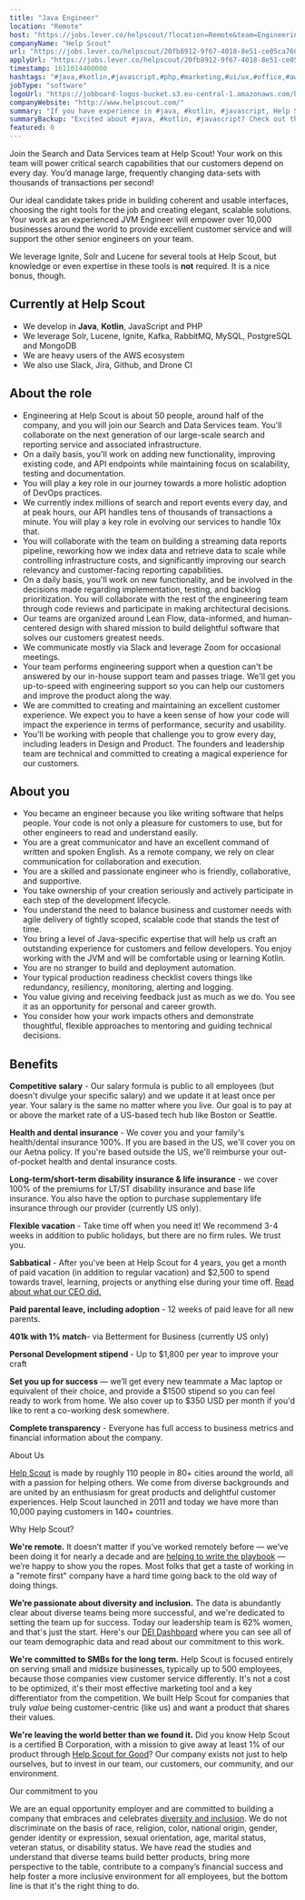 ```yaml
---
title: "Java Engineer"
location: "Remote"
host: "https://jobs.lever.co/helpscout/?location=Remote&team=Engineering"
companyName: "Help Scout"
url: "https://jobs.lever.co/helpscout/20fb8912-9f67-4018-8e51-ce05ca760efb"
applyUrl: "https://jobs.lever.co/helpscout/20fb8912-9f67-4018-8e51-ce05ca760efb/apply"
timestamp: 1611014400000
hashtags: "#java,#kotlin,#javascript,#php,#marketing,#ui/ux,#office,#aws,#management,#git"
jobType: "software"
logoUrl: "https://jobboard-logos-bucket.s3.eu-central-1.amazonaws.com/help-scout"
companyWebsite: "http://www.helpscout.com/"
summary: "If you have experience in #java, #kotlin, #javascript, Help Scout has a job opening for a java engineer."
summaryBackup: "Excited about #java, #kotlin, #javascript? Check out this job post!"
featured: 0
---
```


Join the Search and Data Services team at Help Scout! Your work on this team will power critical search capabilities that our customers depend on every day. You’d manage large, frequently changing data-sets with thousands of transactions per second!

Our ideal candidate takes pride in building coherent and usable interfaces, choosing the right tools for the job and creating elegant, scalable solutions. Your work as an experienced JVM Engineer will empower over 10,000 businesses around the world to provide excellent customer service and will support the other senior engineers on your team. 

We leverage Ignite, Solr and Lucene for several tools at Help Scout, but knowledge or even expertise in these tools is **not** required. It is a nice bonus, though.

## Currently at Help Scout

*   We develop in **Java**, **Kotlin**, JavaScript and PHP
*   We leverage Solr, Lucene, Ignite, Kafka, RabbitMQ, MySQL, PostgreSQL and MongoDB
*   We are heavy users of the AWS ecosystem
*   We also use Slack, Jira, Github, and Drone CI

## About the role

*   Engineering at Help Scout is about 50 people, around half of the company, and you will join our Search and Data Services team. You'll collaborate on the next generation of our large-scale search and reporting service and associated infrastructure. 
*   On a daily basis, you'll work on adding new functionality, improving existing code, and API endpoints while maintaining focus on scalability, testing and documentation.
*   You will play a key role in our journey towards a more holistic adoption of DevOps practices.
*   We currently index millions of search and report events every day, and at peak hours, our API handles tens of thousands of transactions a minute. You will play a key role in evolving our services to handle 10x that.
*   You will collaborate with the team on building a streaming data reports pipeline, reworking how we index data and retrieve data to scale while controlling infrastructure costs, and significantly improving our search relevancy and customer-facing reporting capabilities.
*   On a daily basis, you'll work on new functionality, and be involved in the decisions made regarding implementation, testing, and backlog prioritization. You will collaborate with the rest of the engineering team through code reviews and participate in making architectural decisions.
*   Our teams are organized around Lean Flow, data-informed, and human-centered design with shared mission to build delightful software that solves our customers greatest needs. 
*   We communicate mostly via Slack and leverage Zoom for occasional meetings.
*   Your team performs engineering support when a question can't be answered by our in-house support team and passes triage. We'll get you up-to-speed with engineering support so you can help our customers and improve the product along the way.
*   We are committed to creating and maintaining an excellent customer experience. We expect you to have a keen sense of how your code will impact the experience in terms of performance, security and usability.
*   You’ll be working with people that challenge you to grow every day, including leaders in Design and Product. The founders and leadership team are technical and committed to creating a magical experience for our customers. 

## About you

*   You became an engineer because you like writing software that helps people. Your code is not only a pleasure for customers to use, but for other engineers to read and understand easily.
*   You are a great communicator and have an excellent command of written and spoken English. As a remote company, we rely on clear communication for collaboration and execution. 
*   You are a skilled and passionate engineer who is friendly, collaborative, and supportive.
*   You take ownership of your creation seriously and actively participate in each step of the development lifecycle.
*   You understand the need to balance business and customer needs with agile delivery of tightly scoped, scalable code that stands the test of time.
*   You bring a level of Java-specific expertise that will help us craft an outstanding experience for customers and fellow developers. You enjoy working with the JVM and will be comfortable using or learning Kotlin.
*   You are no stranger to build and deployment automation. 
*   Your typical production readiness checklist covers things like redundancy, resiliency, monitoring, alerting and logging.
*   You value giving and receiving feedback just as much as we do. You see it as an opportunity for personal and career growth.
*   You consider how your work impacts others and demonstrate thoughtful, flexible approaches to mentoring and guiding technical decisions.

## Benefits

**Competitive salary** - Our salary formula is public to all employees (but doesn't divulge your specific salary) and we update it at least once per year. Your salary is the same no matter where you live. Our goal is to pay at or above the market rate of a US-based tech hub like Boston or Seattle.

**Health and dental insurance** - We cover you and your family's health/dental insurance 100%. If you are based in the US, we'll cover you on our Aetna policy. If you're based outside the US, we'll reimburse your out-of-pocket health and dental insurance costs.

**Long-term/short-term disability insurance & life insurance** - we cover 100% of the premiums for LT/ST disability insurance and base life insurance. You also have the option to purchase supplementary life insurance through our provider (currently US only).

**Flexible vacation** - Take time off when you need it! We recommend 3-4 weeks in addition to public holidays, but there are no firm rules. We trust you.

**Sabbatical** - After you've been at Help Scout for 4 years, you get a month of paid vacation (in addition to regular vacation) and $2,500 to spend towards travel, learning, projects or anything else during your time off. [Read about what our CEO did.](https://www.helpscout.com/blog/sabbatical-from-work/)

**Paid parental leave, including adoption** \- 12 weeks of paid leave for all new parents.

**401k with 1% match**\- via Betterment for Business (currently US only)

**Personal Development stipend** - Up to $1,800 per year to improve your craft

**Set you up for success** — we’ll get every new teammate a Mac laptop or equivalent of their choice, and provide a $1500 stipend so you can feel ready to work from home. We also cover up to $350 USD per month if you'd like to rent a co-working desk somewhere.

**Complete transparency** - Everyone has full access to business metrics and financial information about the company.

About Us

[Help Scout](https://www.helpscout.com/) is made by roughly 110 people in 80+ cities around the world, all with a passion for helping others. We come from diverse backgrounds and are united by an enthusiasm for great products and delightful customer experiences. Help Scout launched in 2011 and today we have more than 10,000 paying customers in 140+ countries.

Why Help Scout?

**We're remote.** It doesn’t matter if you’ve worked remotely before — we’ve been doing it for nearly a decade and are [helping to write the playbook](https://www.helpscout.net/blog/remote-culture/) — we’re happy to show you the ropes. Most folks that get a taste of working in a "remote first" company have a hard time going back to the old way of doing things.

**We’re passionate about diversity and inclusion.** The data is abundantly clear about diverse teams being more successful, and we're dedicated to setting the team up for success. Today our leadership team is 62% women, and that's just the start. Here's our [DEI Dashboard](https://www.helpscout.com/dei/) where you can see all of our team demographic data and read about our commitment to this work.

**We're committed to SMBs for the long term.** Help Scout is focused entirely on serving small and midsize businesses, typically up to 500 employees, because those companies view customer service differently. It's not a cost to be optimized, it's their most effective marketing tool and a key differentiator from the competition. We built Help Scout for companies that truly _value_ being customer-centric (like us) and want a product that shares their values.

**We're leaving the world better than we found it.** Did you know Help Scout is a certified B Corporation, with a mission to give away at least 1% of our product through [Help Scout for Good](https://www.helpscout.com/for-good/)? Our company exists not just to help ourselves, but to invest in our team, our customers, our community, and our environment.

Our commitment to you

We are an equal opportunity employer and are committed to building a company that embraces and celebrates [diversity and inclusion](https://www.helpscout.com/blog/diversity-inclusion-2019/). We do not discriminate on the basis of race, religion, color, national origin, gender, gender identity or expression, sexual orientation, age, marital status, veteran status, or disability status. We have read the studies and understand that diverse teams build better products, bring more perspective to the table, contribute to a company’s financial success and help foster a more inclusive environment for all employees, but the bottom line is that it's the right thing to do.
